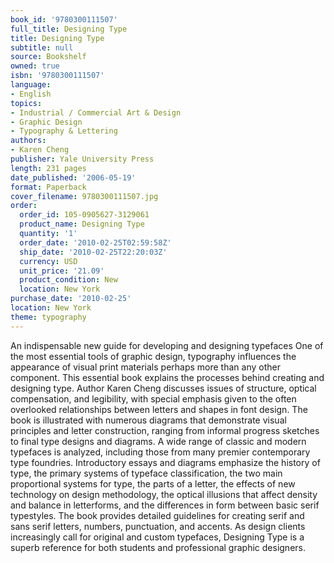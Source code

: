 ```yaml
---
book_id: '9780300111507'
full_title: Designing Type
title: Designing Type
subtitle: null
source: Bookshelf
owned: true
isbn: '9780300111507'
language:
- English
topics:
- Industrial / Commercial Art & Design
- Graphic Design
- Typography & Lettering
authors:
- Karen Cheng
publisher: Yale University Press
length: 231 pages
date_published: '2006-05-19'
format: Paperback
cover_filename: 9780300111507.jpg
order:
  order_id: 105-0905627-3129061
  product_name: Designing Type
  quantity: '1'
  order_date: '2010-02-25T02:59:58Z'
  ship_date: '2010-02-25T22:20:03Z'
  currency: USD
  unit_price: '21.09'
  product_condition: New
  location: New York
purchase_date: '2010-02-25'
location: New York
theme: typography
---
```

An indispensable new guide for developing and designing typefaces
One of the most essential tools of graphic design, typography influences the appearance of visual print materials perhaps more than any other component. This essential book explains the processes behind creating and designing type. Author Karen Cheng discusses issues of structure, optical compensation, and legibility, with special emphasis given to the often overlooked relationships between letters and shapes in font design.
The book is illustrated with numerous diagrams that demonstrate visual principles and letter construction, ranging from informal progress sketches to final type designs and diagrams. A wide range of classic and modern typefaces is analyzed, including those from many premier contemporary type foundries. Introductory essays and diagrams emphasize the history of type, the primary systems of typeface classification, the two main proportional systems for type, the parts of a letter, the effects of new technology on design methodology, the optical illusions that affect density and balance in letterforms, and the differences in form between basic serif typestyles. The book provides detailed guidelines for creating serif and sans serif letters, numbers, punctuation, and accents.
As design clients increasingly call for original and custom typefaces, Designing Type is a superb reference for both students and professional graphic designers.
